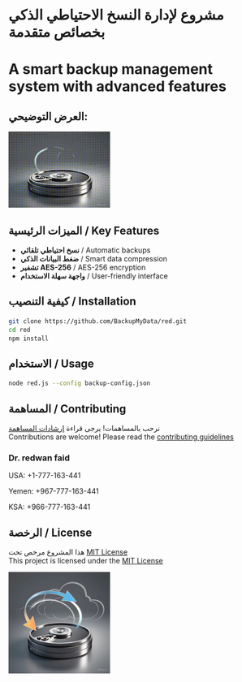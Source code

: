# مشروع لإدارة النسخ الاحتياطي الذكي بخصائص متقدمة  
# A smart backup management system with advanced features

## العرض التوضيحي:
<img src="red.gif" alt="وصف الصورة" width="200">


 
## الميزات الرئيسية / Key Features

- **نسخ احتياطي تلقائي** / Automatic backups  
- **ضغط البيانات الذكي** / Smart data compression  
- **تشفير AES-256** / AES-256 encryption  
- **واجهة سهلة الاستخدام** / User-friendly interface  

## كيفية التنصيب / Installation

```bash
git clone https://github.com/BackupMyData/red.git
cd red
npm install
```

## الاستخدام / Usage

```bash
node red.js --config backup-config.json
```


## المساهمة / Contributing

نرحب بالمساهمات! يرجى قراءة [إرشادات المساهمة](CONTRIBUTING.md)  
Contributions are welcome! Please read the [contributing guidelines](CONTRIBUTING.md)

### Dr. redwan faid
USA:
+1-777-163-441

Yemen:
+967-777-163-441 

KSA:
+966-777-163-441




## الرخصة / License

هذا المشروع مرخص تحت [MIT License](LICENSE)  
This project is licensed under the [MIT License](LICENSE)
   


<img src="logo.jpg" alt="وصف الصورة" width="200">
